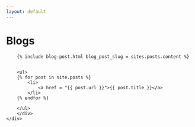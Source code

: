 ```yaml
---
layout: default
---
```

<div class="usa-grid">
    <div class="usa-width-one-whole usa-section">
        <h1>Blogs</h1>

        {% include blog-post.html blog_post_slug = sites.posts.content %} 


        <ul>
        {% for post in site.posts %}
            <li>
                <a href = "{{ post.url }}">{{ post.title }}</a> 
            </li>
        {% endfor %}

        </ul>
        </div>
    </div>
